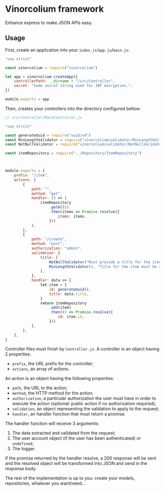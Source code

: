 # Vinorcolium framework

Enhance express to make JSON APIs easy.

## Usage

First, create an application into your `index.js`/`app.js`/`main.js`:

```javascript
"use strict"

const vinorcolium = require("vinorcolium")

let app = vinorcolium.createApp({
    controllerPath: __dirname + "/src/Controller",
    secret: "Some secret string used for JWT encryption.",
})

module.exports = app
```

Then, creates your controllers into the directory configured bellow:

```javascript
// src/Controller/MainController.js

"use strict"

const generateUuid = require("uuid/v4")
const MinLengthValidator = require("vinorcolium/validator/MinLengthValidator")
const NotNullValidator = require("vinorcolium/validator/NotNullValidator")

const itemRepository = require("../Repository/ItemRepository")



module.exports = {
    prefix: "/item",
    actions: [
        {
            path: "",
            method: "get",
            handler: () => (
                itemRepository
                    .getAll()
                    .then(items => Promise.resolve({
                        items: items,
                    }))
            ),
        },
        {
            path: "/create",
            method: "post",
            authorization: "admin",
            validation: {
                title: [
                    NotNullValidator("Must provide a title for the item to create."),
                    MinLengthValidator(3, "Title for the item must be at least 3 characters long."),
                ],
            },
            handler: data => {
                let item = {
                    id: generateUuid(),
                    title: data.title,
                }
                return itemRepository
                    .add(item)
                    .then(() => Promise.resolve({
                        id: item.id,
                    }))
            },
        },
    ],
}
```

Controller files must finish by `Controller.js`. A controller is an object having 2 properties:

* `prefix`, the URL prefix for the controller;
* `actions`, an array of actions.

An action is an object having the following properties:

* `path`, the URL to the action;
* `method`, the HTTP method for the action;
* `authorization`, a particular authorization the user must have in order to execute the action (optional: public action if no authorization required);
* `validation`, an object representing the validation to apply to the request;
* `handler`, an handler function that must return a promise.

The handler function will receive 3 arguments:

1. The data extracted and validated from the request;
2. The user account object (if the user has been authenticated) or `undefined`;
3. The logger.

If the promise returned by the handler resolve, a 200 response will be sent and the resolved object will be transformed into JSON and send in the response body.

The rest of the implementation is up to you: create your models, repositories, whatever you want/need...
